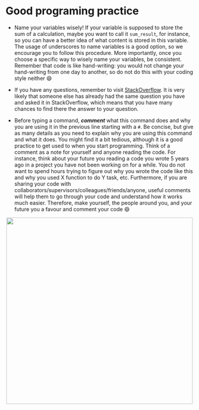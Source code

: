 # Good programing practice

* Name your variables wisely! If your variable is supposed to store the sum of a calculation, maybe you want to call it `sum_result`, for instance, so you can have a better idea of what content is stored in this variable. The usage of underscores to name variables is a good option, so we encourage you to follow this procedure. More importantly, once you choose a specific way to wisely name your variables, be consistent. Remember that code is like hand-writing: you would not change your hand-writing from one day to another, so do not do this with your coding style neither :smile: 

* If you have any questions, remember to visit [StackOverflow](https://stackoverflow.com/questions/tagged/r). It is very likely that someone else has already had the same question you have and asked it in StackOverflow, which means that you have many chances to find there the answer to your question.

* Before typing a command, ***comment*** what this command does and why you are using it in the previous line starting with a `#`. Be concise, but give as many details as you need to explain why you are using this command and what it does. You might find it a bit tedious, although it is a good practice to get used to when you start programming. Think of a comment as a note for yourself and anyone reading the code. For instance, think about your future you reading a code you wrote 5 years ago in a project you have not been working on for a while. You do not want to spend hours trying to figure out why you wrote the code like this and why you used X function to do Y task, etc. Furthermore, if you are sharing your code with collaborators/supervisors/colleagues/friends/anyone, useful comments will help them to go through your code and understand how it works much easier. Therefore, make yourself, the people around you, and your future you a favour and comment your code :smile:
<p align="center">
  <img width="500" height="500" src="https://github.com/sabifo4/II_SRUK_Scientific_Computing/blob/master/figs/thm_coding.png">
</p>
